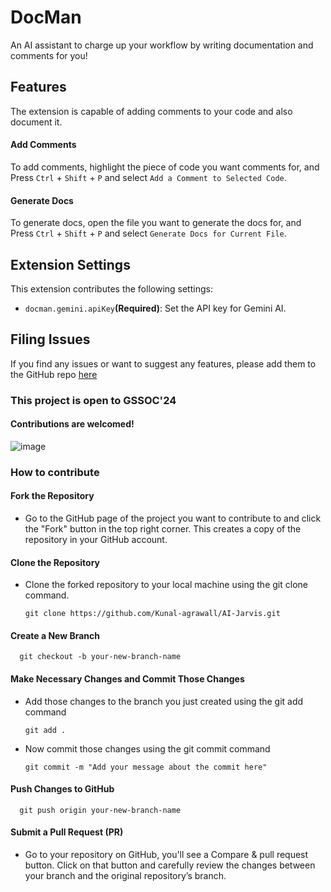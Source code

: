 # DocMan

An AI assistant to charge up your workflow by writing documentation and comments for you!

## Features

The extension is capable of adding comments to your code and also document it.

#### Add Comments

To add comments, highlight the piece of code you want comments for, and Press `Ctrl` + `Shift` + `P` and select `Add a Comment to Selected Code`.

#### Generate Docs

To generate docs, open the file you want to generate the docs for, and Press `Ctrl` + `Shift` + `P` and select `Generate Docs for Current File`.


## Extension Settings

This extension contributes the following settings:

* `docman.gemini.apiKey`**(Required)**: Set the API key for Gemini AI.

## Filing Issues

If you find any issues or want to suggest any features, please add them to the GitHub repo [here](https://github.com/Sakshamjain98/Doc_Man)

### This project is open to GSSOC'24 <br>

#### Contributions are welcomed! <br>

![image](https://github.com/StutiRajput07/Doc_Man/assets/110724092/eff46dcc-89ba-4789-b974-10b0c372b61c)

###  How to contribute 
#### Fork the Repository 
- Go to the GitHub page of the project you want to contribute to and click the "Fork" button in the top right corner. This creates a copy of the repository in your GitHub account.
#### Clone the Repository 
- Clone the forked repository to your local machine using the git clone command.

      git clone https://github.com/Kunal-agrawall/AI-Jarvis.git
#### Create a New Branch
      git checkout -b your-new-branch-name
#### Make Necessary Changes and Commit Those Changes
- Add those changes to the branch you just created using the git add command

      git add .
- Now commit those changes using the git commit command
  
      git commit -m "Add your message about the commit here"
#### Push Changes to GitHub

      git push origin your-new-branch-name
#### Submit a Pull Request (PR)
- Go to your repository on GitHub, you'll see a Compare & pull request button. Click on that button and carefully review the changes between your branch and the original repository’s branch.



